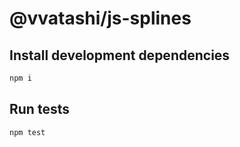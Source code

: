 # @vvatashi/js-splines

## Install development dependencies

```sh
npm i
```

## Run tests

```sh
npm test
```

